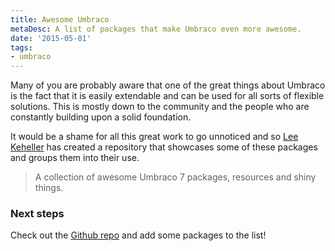 ```yaml
---
title: Awesome Umbraco
metaDesc: A list of packages that make Umbraco even more awesome.
date: '2015-05-01'
tags: 
- umbraco
---
```


Many of you are probably aware that one of the great things about Umbraco is the fact that it is easily extendable and can be used for all sorts of flexible solutions. This is mostly down to the community and the people who are constantly building upon a solid foundation. 

It would be a shame for all this great work to go unnoticed and so [Lee Keheller](https://twitter.com/leekelleher) has created a repository that showcases some of these packages and groups them into their use. 

> A collection of awesome Umbraco 7 packages, resources and shiny things.

### Next steps

Check out the [Github repo](https://github.com/leekelleher/awesome-umbraco) and add some packages to the list!